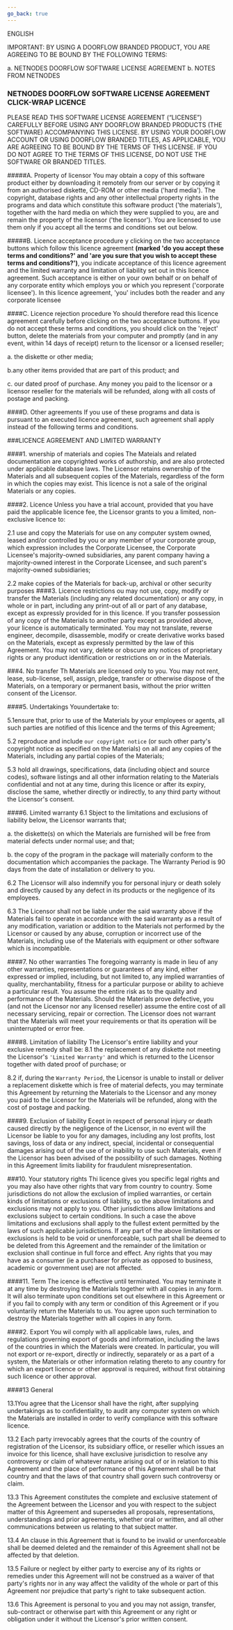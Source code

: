 ```yaml
---
go_back: true
---
```


ENGLISH

IMPORTANT: BY USING A DOORFLOW BRANDED PRODUCT, YOU ARE AGREEING TO BE BOUND BY THE FOLLOWING TERMS:

a.    NETNODES DOORFLOW SOFTWARE LICENSE AGREEMENT
b.    NOTES FROM NETNODES

### NETNODES DOORFLOW SOFTWARE LICENSE AGREEMENT CLICK-WRAP LICENCE

PLEASE READ THIS SOFTWARE LICENSE AGREEMENT (“LICENSE”) CAREFULLY BEFORE USING ANY DOORFLOW BRANDED PRODUCTS (THE SOFTWARE) ACCOMPANYING THIS LICENSE. BY USING YOUR DOORFLOW ACCOUNT OR USING DOORFLOW BRANDED TITLES, AS APPLICABLE, YOU ARE AGREEING TO BE BOUND BY THE TERMS OF THIS LICENSE. IF YOU DO NOT AGREE TO THE TERMS OF THIS LICENSE, DO NOT USE THE SOFTWARE OR BRANDED TITLES.#####A.	Property of licensor You may obtain a copy of this software product either by downloading it remotely from our server or by copying it from an authorised diskette, CD-ROM or other media ('hard media'). The copyright, database rights and any other intellectual property rights in the programs and data which constitute this software product ('the materials'), together with the hard media on which they were supplied to you, are and remain the property of the licensor ('the licensor'). You are licensed to use them only if you accept all the terms and conditions set out below.#####B.	Licence acceptance procedure y clicking on the two acceptance buttons which follow this licence agreement **(marked 'do you accept these terms and conditions?' and 'are you sure that you wish to accept these terms and conditions?')**, you indicate acceptance of this licence agreement and the limited warranty and limitation of liability set out in this licence agreement. Such acceptance is either on your own behalf or on behalf of any corporate entity which employs you or which you represent ('corporate licensee'). In this licence agreement, 'you' includes both the reader and any corporate licensee ####C.	Licence rejection procedure Yo should therefore read this licence agreement carefully before clicking on the two acceptance buttons. If you do not accept these terms and conditions, you should click on the 'reject' button, delete the materials from your computer and promptly (and in any event, within 14 days of receipt) return to the licensor or a licensed reseller;a.	the diskette or other media; b.any other items provided that are part of this product; and c. our dated proof of purchase. Any money you paid to the licensor or a licensor reseller for the materials will be refunded, along with all costs of postage and packing. ####D.	Other agreements If you use of these programs and data is pursuant to an executed licence agreement, such agreement shall apply instead of the following terms and conditions.###LICENCE AGREEMENT AND LIMITED WARRANTY ####1.	wnership of materials and copies The Mateials and related documentation are copyrighted works of authorship, and are also protected under applicable database laws. The Licensor retains ownership of the Materials and all subsequent copies of the Materials, regardless of the form in which the copies may exist. This licence is not a sale of the original Materials or any copies.
####2.	LicenceUnless you have a trial account, provided that you have paid the applicable licence fee, the Licensor grants to you a limited, non-exclusive licence to: 
2.1	use and copy the Materials for use on any computer system owned, leased and/or controlled by you or any member of your corporate group, which expression includes the Corporate Licensee, the Corporate Licensee's majority-owned subsidiaries, any parent company having a majority-owned interest in the Corporate Licensee, and such parent's majority-owned subsidiaries;2.2	make copies of the Materials for back-up, archival or other security purposes ####3.	Licence restrictions ou may not use, copy, modify or transfer the Materials (including any related documentation) or any copy, in whole or in part, including any print-out of all or part of any database, except as expressly provided for in this licence. If you transfer possession of any copy of the Materials to another party except as provided above, your licence is automatically terminated. You may not translate, reverse engineer, decompile, disassemble, modify or create derivative works based on the Materials, except as expressly permitted by the law of this Agreement. You may not vary, delete or obscure any notices of proprietary rights or any product identification or restrictions on or in the Materials. ###4.	No transfer Th Materials are licensed only to you. You may not rent, lease, sub-license, sell, assign, pledge, transfer or otherwise dispose of the Materials, on a temporary or permanent basis, without the prior written consent of the Licensor.####5.	Undertakings Youundertake to: 5.1ensure that, prior to use of the Materials by your employees or agents, all such parties are notified of this licence and the terms of this Agreement;    5.2	reproduce and include `our copyright notice` (or such other party's copyright notice as specified on the Materials) on all and any copies of the Materials, including any partial copies of the Materials;   5.3	hold all drawings, specifications, data (including object and source codes), software listings and all other information relating to the Materials confidential and not at any time, during this licence or after its expiry, disclose the same, whether directly or indirectly, to any third party without the Licensor's consent.  ####6.	Limited warranty 6.1	Sbject to the limitations and exclusions of liability below, the Licensor warrants that;
a. the diskette(s) on which the Materials are furnished will be free from material defects under normal use; and that;
b. the copy of the program in the package will materially conform to the documentation which accompanies the package. The Warranty Period is 90 days from the date of installation or delivery to you.   6.2 The Licensor will also indemnify you for personal injury or death solely and directly caused by any defect in its products or the negligence of its employees.    6.3	The Licensor shall not be liable under the said warranty above if the Materials fail to operate in accordance with the said warranty as a result of any modification, variation or addition to the Materials not performed by the Licensor or caused by any abuse, corruption or incorrect use of the Materials, including use of the Materials with equipment or other software which is incompatible.    ####7.	No other warrantiesThe foregoing warranty is made in lieu of any other warranties, representations or guarantees of any kind, either expressed or implied, including, but not limited to, any implied warranties of quality, merchantability, fitness for a particular purpose or ability to achieve a particular result. You assume the entire risk as to the quality and performance of the Materials. Should the Materials prove defective, you (and not the Licensor nor any licensed reseller) assume the entire cost of all necessary servicing, repair or correction. The Licensor does not warrant that the Materials will meet your requirements or that its operation will be uninterrupted or error free.
####8.	Limitation of liability The Licensor's entire liability and your exclusive remedy shall be: 8.1 the replacement of any diskette not meeting the Licensor's `'Limited Warranty'` and which is returned to the Licensor together with dated proof of purchase; or    8.2	if, during the `Warranty Period`, the Licensor is unable to install or deliver a replacement diskette which is free of material defects, you may terminate this Agreement by returning the Materials to the Licensor and any money you paid to the Licensor for the Materials will be refunded, along with the cost of postage and packing.  ####9.	Exclusion of liability Ecept in respect of personal injury or death caused directly by the negligence of the Licensor, in no event will the Licensor be liable to you for any damages, including any lost profits, lost savings, loss of data or any indirect, special, incidental or consequential damages arising out of the use of or inability to use such Materials, even if the Licensor has been advised of the possibility of such damages. Nothing in this Agreement limits liability for fraudulent misrepresentation. ###10.	Your statutory rights Thi licence gives you specific legal rights and you may also have other rights that vary from country to country. Some jurisdictions do not allow the exclusion of implied warranties, or certain kinds of limitations or exclusions of liability, so the above limitations and exclusions may not apply to you. Other jurisdictions allow limitations and exclusions subject to certain conditions. In such a case the above limitations and exclusions shall apply to the fullest extent permitted by the laws of such applicable jurisdictions. If any part of the above limitations or exclusions is held to be void or unenforceable, such part shall be deemed to be deleted from this Agreement and the remainder of the limitation or exclusion shall continue in full force and effect. Any rights that you may have as a consumer (ie a purchaser for private as opposed to business, academic or government use) are not affected.####11.	Term The icence is effective until terminated. You may terminate it at any time by destroying the Materials together with all copies in any form. It will also terminate upon conditions set out elsewhere in this Agreement or if you fail to comply with any term or condition of this Agreement or if you voluntarily return the Materials to us. You agree upon such termination to destroy the Materials together with all copies in any form. ####2.	Export You wil comply with all applicable laws, rules, and regulations governing export of goods and information, including the laws of the countries in which the Materials were created. In particular, you will not export or re-export, directly or indirectly, separately or as a part of a system, the Materials or other information relating thereto to any country for which an export licence or other approval is required, without first obtaining such licence or other approval. ####13	General  13.1You agree that the Licensor shall have the right, after supplying undertakings as to confidentiality, to audit any computer system on which the Materials are installed in order to verify compliance with this software licence.    13.2	Each party irrevocably agrees that the courts of the country of registration of the Licensor, its subsidiary office, or reseller which issues an invoice for this licence, shall have exclusive jurisdiction to resolve any controversy or claim of whatever nature arising out of or in relation to this Agreement and the place of performance of this Agreement shall be that country and that the laws of that country shall govern such controversy or claim.  13.3	This Agreement constitutes the complete and exclusive statement of the Agreement between the Licensor and you with respect to the subject matter of this Agreement and supersedes all proposals, representations, understandings and prior agreements, whether oral or written, and all other communications between us relating to that subject matter. 13.4	An clause in this Agreement that is found to be invalid or unenforceable shall be deemed deleted and the remainder of this Agreement shall not be affected by that deletion.  13.5	Failure or neglect by either party to exercise any of its rights or remedies under this Agreement will not be construed as a waiver of that party's rights nor in any way affect the validity of the whole or part of this Agreement nor prejudice that party's right to take subsequent action.    13.6	This Agreement is personal to you and you may not assign, transfer, sub-contract or otherwise part with this Agreement or any right or obligation under it without the Licensor's prior written consent. 
